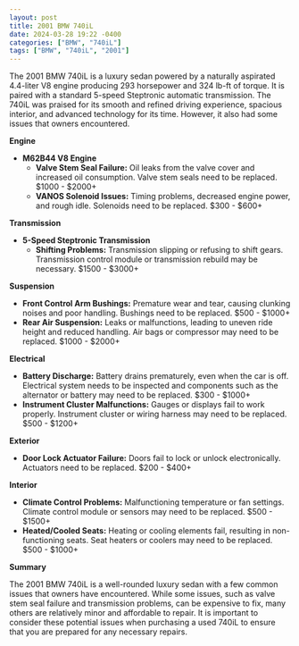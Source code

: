 ```yaml
---
layout: post
title: 2001 BMW 740iL
date: 2024-03-28 19:22 -0400
categories: ["BMW", "740iL"]
tags: ["BMW", "740iL", "2001"]
---
```

The 2001 BMW 740iL is a luxury sedan powered by a naturally aspirated 4.4-liter V8 engine producing 293 horsepower and 324 lb-ft of torque. It is paired with a standard 5-speed Steptronic automatic transmission. The 740iL was praised for its smooth and refined driving experience, spacious interior, and advanced technology for its time. However, it also had some issues that owners encountered.

**Engine**
* **M62B44 V8 Engine**
   * **Valve Stem Seal Failure:** Oil leaks from the valve cover and increased oil consumption. Valve stem seals need to be replaced. $1000 - $2000+
   * **VANOS Solenoid Issues:** Timing problems, decreased engine power, and rough idle. Solenoids need to be replaced. $300 - $600+

**Transmission**
* **5-Speed Steptronic Transmission**
   * **Shifting Problems:** Transmission slipping or refusing to shift gears. Transmission control module or transmission rebuild may be necessary. $1500 - $3000+

**Suspension**
* **Front Control Arm Bushings:** Premature wear and tear, causing clunking noises and poor handling. Bushings need to be replaced. $500 - $1000+
* **Rear Air Suspension:** Leaks or malfunctions, leading to uneven ride height and reduced handling. Air bags or compressor may need to be replaced. $1000 - $2000+

**Electrical**
* **Battery Discharge:** Battery drains prematurely, even when the car is off. Electrical system needs to be inspected and components such as the alternator or battery may need to be replaced. $300 - $1000+
* **Instrument Cluster Malfunctions:** Gauges or displays fail to work properly. Instrument cluster or wiring harness may need to be replaced. $500 - $1200+

**Exterior**
* **Door Lock Actuator Failure:** Doors fail to lock or unlock electronically. Actuators need to be replaced. $200 - $400+

**Interior**
* **Climate Control Problems:** Malfunctioning temperature or fan settings. Climate control module or sensors may need to be replaced. $500 - $1500+
* **Heated/Cooled Seats:** Heating or cooling elements fail, resulting in non-functioning seats. Seat heaters or coolers may need to be replaced. $500 - $1000+

**Summary**

The 2001 BMW 740iL is a well-rounded luxury sedan with a few common issues that owners have encountered. While some issues, such as valve stem seal failure and transmission problems, can be expensive to fix, many others are relatively minor and affordable to repair. It is important to consider these potential issues when purchasing a used 740iL to ensure that you are prepared for any necessary repairs.
